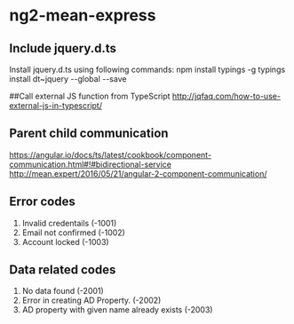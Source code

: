 # ng2-mean-express
## Include jquery.d.ts

Install jquery.d.ts using following commands:
npm install typings -g
typings install dt~jquery --global --save

##Call external JS function from TypeScript
http://jqfaq.com/how-to-use-external-js-in-typescript/

## Parent child communication
https://angular.io/docs/ts/latest/cookbook/component-communication.html#!#bidirectional-service
http://mean.expert/2016/05/21/angular-2-component-communication/


## Error codes
1. Invalid credentails (-1001)
2. Email not confirmed (-1002)
3. Account locked (-1003)

## Data related codes
1. No data found (-2001)
2. Error in creating AD Property. (-2002)
3. AD property with given name already exists (-2003)